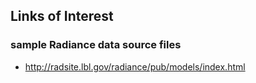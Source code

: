 


## Links of Interest

### sample Radiance data source files

* <http://radsite.lbl.gov/radiance/pub/models/index.html>